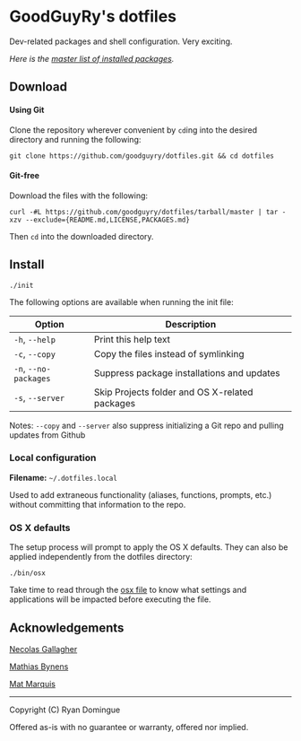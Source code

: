 # GoodGuyRy's dotfiles

Dev-related packages and shell configuration. Very exciting.

*Here is the [master list of installed packages](https://github.com/goodguyry/dotfiles/blob/master/PACKAGES.md).*



## Download


#### Using Git

Clone the repository wherever convenient by ```cd```ing into the desired directory and running the following:

```shell
git clone https://github.com/goodguyry/dotfiles.git && cd dotfiles
```


#### Git-free

Download the files with the following:

```shell
curl -#L https://github.com/goodguyry/dotfiles/tarball/master | tar -xzv --exclude={README.md,LICENSE,PACKAGES.md}
```

Then ```cd``` into the downloaded directory.


## Install

```shell
./init
```


The following options are available when running the init file:

| Option                | Description                                    |
|-----------------------|------------------------------------------------|
| `-h`, `--help`        | Print this help text                           |
| `-c`, `--copy`        | Copy the files instead of symlinking           |
| `-n`, `--no-packages` | Suppress package installations and updates     |
| `-s`, `--server`      | Skip Projects folder and OS X-related packages |

Notes: `--copy` and `--server` also suppress initializing a Git repo and pulling updates from Github


### Local configuration

**Filename:** `~/.dotfiles.local`

Used to add extraneous functionality (aliases, functions, prompts, etc.) without committing that information to the repo.


### OS X defaults

The setup process will prompt to apply the OS X defaults. They can also be applied independently from the dotfiles directory:

```
./bin/osx
```

Take time to read through the [osx file](http://github.com/goodguyry/dotfiles/blob/master/bin/osx) to know what settings and applications will be impacted before executing the file.


## Acknowledgements

[Necolas Gallagher](http://github.com/necolas/dotfiles)

[Mathias Bynens](http://github.com/mathiasbynens/dotfiles)

[Mat Marquis](https://github.com/wilto/)

---

Copyright (C) Ryan Domingue

Offered as-is with no guarantee or warranty, offered nor implied.

